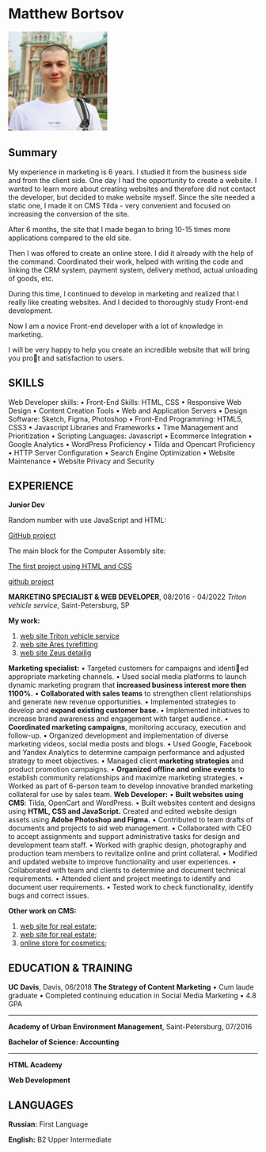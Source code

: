 # Matthew Bortsov
<img alt='Matthew Bortsov - Junior Dev' src="/Photo/myself.jpg" width="200" height="200" />


## Summary
My experience in marketing is 6 years. I studied it from the business side and from the client side. One day I had the opportunity to create a website. I wanted to learn more about creating websites and therefore did not contact the developer, but decided to make website myself. Since the site needed a static one, I made it on CMS Tilda - very convenient and focused on increasing the conversion of the site.

After 6 months, the site that I made began to bring 10-15 times more applications compared to the old site.

Then I was offered to create an online store. I did it already with the help of the command. Coordinated their work, helped with writing the code and linking the CRM system, payment system, delivery method, actual unloading of goods, etc.

During this time, I continued to develop in marketing and realized that I really like creating websites. And I decided to thoroughly study Front-end development.

Now I am a novice Front-end developer with a lot of knowledge in marketing.

I will be very happy to help you create an incredible website that will bring you prot and satisfaction to users.

## SKILLS

Web Developer skills:
• Front-End Skills: HTML, CSS
• Responsive Web Design
• Content Creation Tools
• Web and Application Servers
• Design Software: Sketch, Figma, Photoshop
• Front-End Programming: HTML5, CSS3
• Javascript Libraries and Frameworks
• Time Management and Prioritization
• Scripting Languages: Javascript
• Ecommerce Integration
• Google Analytics
• WordPress Proficiency
• Tilda and Opencart Proficiency
• HTTP Server Configuration
• Search Engine Optimization
• Website Maintenance
• Website Privacy and Security



## EXPERIENCE

**Junior Dev**

Random number with use JavaScript and HTML:

[GitHub project](https://github.com/canBM/randome-number.git)

The main block for the Computer Assembly site:

[The first project using HTML and CSS](https://canbm.github.io/myfirstprogect.github.io/)

[github project](https://github.com/canBM/myfirstprogect.github.io.git)

**MARKETING SPECIALIST & WEB DEVELOPER**, 08/2016 - 04/2022
*Triton vehicle service*, Saint-Petersburg, SP

**My work:**
1. [web site Triton vehicle service](https://tritoncarwash.ru/)
2. [web site Ares tyrefitting](https://aresshina.ru/)
3. [web site Zeus detailig](https://zeusdetailing.ru/)

**Marketing specialist:**
• Targeted customers for campaigns and identied appropriate marketing channels.
• Used social media platforms to launch dynamic marketing program that **increased business interest more then 1100%.**
• **Collaborated with sales teams** to strengthen client relationships and generate new revenue opportunities.
• Implemented strategies to develop and **expand existing customer base.**
• Implemented initiatives to increase brand awareness and engagement with target audience.
• **Coordinated marketing campaigns**, monitoring accuracy, execution and follow-up.
• Organized development and implementation of diverse marketing videos, social media posts and blogs.
• Used Google, Facebook and Yandex Analytics to determine campaign performance and adjusted strategy to meet objectives.
• Managed client **marketing strategies** and product promotion campaigns.
• **Organized offline and online events** to establish community relationships and maximize marketing strategies.
• Worked as part of 6-person team to develop innovative branded marketing collateral for use by sales team.
**Web Developer:**
• **Built websites using CMS**: Tilda, OpenCart and WordPress.
• Built websites content and designs using **HTML, CSS and JavaScript.**
Created and edited website design assets using **Adobe Photoshop and Figma.**
• Contributed to team drafts of documents and projects to aid web management.
• Collaborated with CEO to accept assignments and support administrative tasks for design and development team staff.
• Worked with graphic design, photography and production team members to revitalize online and print collateral.
• Modified and updated website to improve functionality and user experiences.
• Collaborated with team and clients to determine and document technical requirements.
• Attended client and project meetings to identify and document user requirements.
• Tested work to check functionality, identify bugs and correct issues.

**Other work on CMS:**
1. [web site for real estate](https://jk-telezhnaya.ru);
2. [web site for real estate](https://gc-renovaciya.ru);
3. [online store for cosmetics](https://kambeauty.ru/);


## EDUCATION & TRAINING

**UC Davis**, Davis, 06/2018
**The Strategy of Content Marketing**
• Cum laude graduate
• Completed continuing education in Social Media Marketing
• 4.8 GPA

----------------------------
**Academy of Urban Environment Management**, Saint-Petersburg,
07/2016

**Bachelor of Science: Accounting**

----------------------------
**HTML Academy**

**Web Development**

## LANGUAGES

**Russian:** First Language

**English:** B2 Upper Intermediate